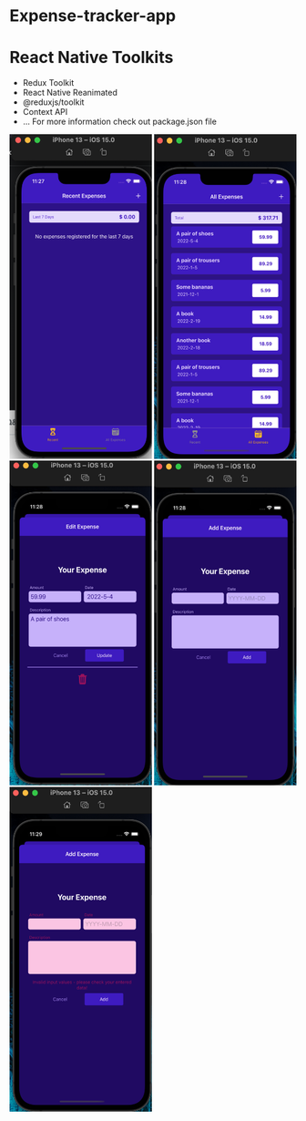 # Expense-tracker-app


# React Native Toolkits
- Redux Toolkit
- React Native Reanimated
- @reduxjs/toolkit
- Context API
- ... For more information check out package.json file


<img src="./screenshot1.png" width="250" height="570">
<img src="./screenshot2.png" width="250" height="570">
<img src="./screenshot3.png" width="250" height="570">
<img src="./screenshot4.png" width="250" height="570">
<img src="./screenshot5.png" width="250" height="570">
